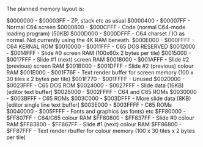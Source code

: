 The planned memory layout is:

$0000000 - $00003FF - ZP, stack etc as usual
$0000400 - $00007FF - Normal C64 screen
$0000800 - $000CFFF - Code (normal C64-mode loading program) (50KB)
$000D000 - $000DFFF - C64 charset / IO as normal. Not currently using the 4K RAM beneath.
$000E000 - $000FFFF - C64 KERNAL ROM
$0010000 - $0011FFF - C65 DOS RESERVED
$0012000 - $0014FFF - Slide #0 screen RAM (100x60x 2 bytes per tile)
$0015000 - $0017FFF - Slide #1 (next) screen RAM
$0018000 - $001AFFF - Slide #2 (previous) screen RAM
$001B000 - $001DFFF - Slide #2 (previous) colour RAM
$001E000 - $001F76F - Text render buffer for screen memory (100 x 30 tiles x 2 bytes per tile)
$001F770 - $001FFFF - Unused
$0020000 - $0023FFF - C65 DOS ROM
$0024000 - $0027FFF - Slide data (16KB) [editor text buffer]
$0028000 - $002FFFF - C64 and C65 ROMs
$0030000 - $003BFFF - C65 ROMs
$003C000 - $003DFFF - More slide data (8KB) [editor single line text buffer]
$003E000 - $003FFFF - C65 ROMs
$0040000 - $005FFFF - Fonts and graphics (as fonts) etc
$FF80000 - $FF807FF - C64/C65 colour RAM
$FF80800 - $FF837FF - Slide #0 colour RAM
$FF83800 - $FF867FF - Slide #1 (next) colour RAM
$FF86800 - $FF87FFF - Text render rbuffer for colour memory (100 x 30 tiles x 2 bytes per tile)